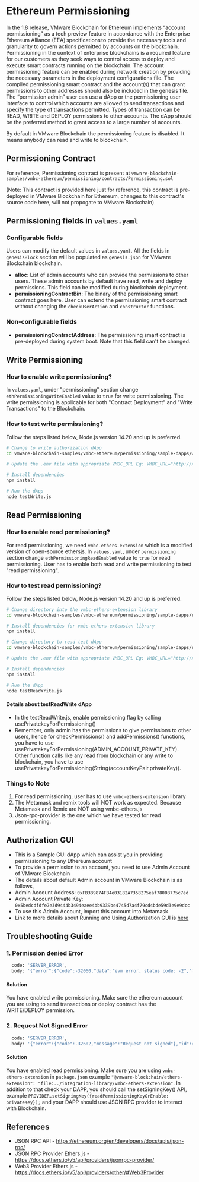 # Ethereum Permissioning

In the 1.8 release, VMware Blockchain for Ethereum implements “account permissioning” as a tech preview feature in accordance with the Enterprise Ethereum Alliance (EEA) specifications to provide the necessary tools and granularity to govern actions permitted by accounts on the blockchain. Permissioning in the context of enterprise blockchains is a required feature for our customers as they seek ways to control access to deploy and execute smart contracts running on the blockchain. The account permissioning feature can be enabled during network creation by providing the necessary parameters in the deployment configurations file. The compiled permissioning smart contract and the account(s) that can grant permissions to other addresses should also be included in the genesis file. The “permission admin” user can use a dApp or the permissioning user interface to control which accounts are allowed to send transactions and specify the type of transactions permitted. Types of transaction can be READ, WRITE and DEPLOY permissions to other accounts. The dApp should be the preferred method to grant access to a large number of accounts.

By default in VMware Blockchain the permissioning feature is disabled. It means anybody can read and write to blockchain.

## Permissioning Contract
For reference, Permissioning contract is present at `vmware-blockchain-samples/vmbc-ethereum/permissioning/contracts/Permissioning.sol`

(Note: This contract is provided here just for reference, this contract is pre-deployed in VMware Blockchain for Ethereum, changes to this contract's source code here, will not propogate to VMware Blockchain)
 
## Permissioning fields in `values.yaml`

### Configurable fields
Users can modify the default values in `values.yaml`. All the fields in `genesisBlock` section will be populated as `genesis.json` for VMware Blockchain blockchain.
 * **alloc**: List of admin accounts who can provide the permissions to other users. These admin accounts by default have read, write and deploy permissions. This field can be modified during blockchain deployment.
 * **permissioningContractBin**: The binary of the permissioning smart contract goes here. User can extend the permissioning smart contract without changing the `checkUserAction` and `constructor` functions.

### Non-configurable fields
 * **permissioningContractAddress**: The permissioning smart contract is pre-deployed during system boot. Note that this field can't be changed.
 
## Write Permissioning

### How to enable write permissioning?

In `values.yaml`, under "permissioning" section change `ethPermissioningWriteEnabled` value to `true` for write permissioning.
The write permissioning is applicable for both "Contract Deployment" and "Write Transactions" to the Blockchain.

### How to test write permissioning?

Follow the steps listed below, Node.js version 14.20 and up is preferred. 
```sh
# Change to write authorization dApp
cd vmware-blockchain-samples/vmbc-ethereum/permissioning/sample-dapps/write-authorization

# Update the .env file with appropriate VMBC_URL Eg: VMBC_URL="http://x.x.x.x:8545"

# Install dependencies
npm install

# Run the dApp
node testWrite.js
```

## Read Permissioning

### How to enable read permissioning?

For read permissioning, we need `vmbc-ethers-extension` which is a modified version of open-source ethersjs. 
In `values.yaml`, under `permissioning` section change `ethPermissioningReadEnabled` value to `true` for read permissioning. User has to enable both read and write permissioning to test "read permissioning".

### How to test read permissioning?
Follow the steps listed below, Node.js version 14.20 and up is preferred.
```sh
# Change directory into the vmbc-ethers-extension library
cd vmware-blockchain-samples/vmbc-ethereum/permissioning/sample-dapps/read-write-authorization/integration-library/vmbc-ethers-extension

# Install dependencies for vmbc-ethers-extension library
npm install

# Change directory to read test dApp
cd vmware-blockchain-samples/vmbc-ethereum/permissioning/sample-dapps/read-write-authorization/dapp

# Update the .env file with appropriate VMBC_URL Eg: VMBC_URL="http://x.x.x.x:8545" 

# Install dependencies
npm install

# Run the dApp
node testReadWrite.js
```
#### Details about testReadWrite dApp
- In the testReadWrite.js, enable permissioning flag by calling usePrivatekeyForPermissioning()
- Remember, only admin has the permissions to give permissions to other users, hence for checkPermissions() and addPermissions() functions, you have to use usePrivatekeyForPermissioning(ADMIN_ACCOUNT_PRIVATE_KEY). Other function calls like any read from blockchain or any write to blockchain, you have to use usePrivatekeyForPermissioning(String(accountKeyPair.privateKey)).


### Things to Note
1. For read permissioning, user has to use `vmbc-ethers-extension` library
2. The Metamask and remix tools will NOT work as expected. Because Metamask and Remix are NOT using vmbc-ethers.js
3. Json-rpc-provider is the one which we have tested for read permissioning.

## Authorization GUI
- This is a Sample GUI dApp which can assist you in providing permissioning to any Ethereum account
- To provide a permission to an account, you need to use Admin Account of VMware Blockchain
- The details about default Admin account in VMware Blockchain is as follows,
 - Admin Account Address: `0xFB389874FB4e03182A7358275eaf78008775c7ed`
 - Admin Account Private Key: `0x5bedcdfdfe7e3d9444b3494eaee4bb9339be4745d7a4f79cd4bde59d3e9e9dcc`
- To use this Admin Account, import this account into Metamask
- Link to more details about Running and Using Authorization GUI is [here](./sample-dapps/authorization-gui/README.md)

## Troubleshooting Guide
### 1. Permission denied Error
```sh
  code: 'SERVER_ERROR',
  body: '{"error":{"code":-32060,"data":"evm error, status code: -2","message":"Permission denied"},"id":58,"jsonrpc":"2.0"}',
```
#### Solution
You have enabled write permissioning. Make sure the ethereum account you are using to send transactions or deploy contract has the WRITE/DEPLOY permission. 
### 2. Request Not Signed Error
```sh 
  code: 'SERVER_ERROR',
  body: '{"error":{"code":-32602,"message":"Request not signed"},"id":47,"jsonrpc":"2.0"}',
```
#### Solution
You have enabled read permissioning. Make sure you are using `vmbc-ethers-extension` in `package.json` example `"@vmware-blockchain/ethers-extension": "file:../integration-library/vmbc-ethers-extension"`. In addition to that check your DAPP, you should call the setSigningKey() API, example `PROVIDER.setSigningKey({readPermissioningKeyOrEnable: privateKey});` and your DAPP should use JSON RPC provider to interact with Blockchain.

## References
- JSON RPC API - https://ethereum.org/en/developers/docs/apis/json-rpc/
- JSON RPC Provider Ethers.js - https://docs.ethers.io/v5/api/providers/jsonrpc-provider/
- Web3 Provider Ethers.js - https://docs.ethers.io/v5/api/providers/other/#Web3Provider
